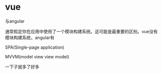 # vue
与angular

通常假定你在应用中使用了一个模块构建系统。这可能是最重要的区别。vue没有模块构建系统，angular有

SPA(Single-page application)

MVVM(model view view model)

一下子就多了好多
